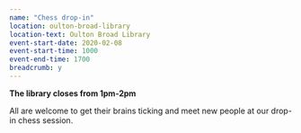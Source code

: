 ```yaml
---
name: "Chess drop-in"
location: oulton-broad-library
location-text: Oulton Broad Library
event-start-date: 2020-02-08
event-start-time: 1000
event-end-time: 1700
breadcrumb: y
---
```


**The library closes from 1pm-2pm**

All are welcome to get their brains ticking and meet new people at our drop-in chess session.
